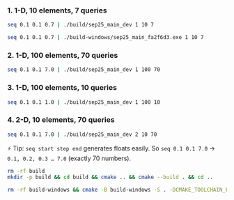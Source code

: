 

### 1. **1-D, 10 elements, 7 queries**

```bash
seq 0.1 0.1 0.7 | ./build/sep25_main_dev 1 10 7
```

```bash
seq 0.1 0.1 0.7 | ./build-windows/sep25_main_fa2f6d3.exe 1 10 7
```

### 2. **1-D, 100 elements, 70 queries**

```bash
seq 0.1 0.1 7.0 | ./build/sep25_main_dev 1 100 70
```


### 3. **1-D, 100 elements, 10 queries**

```bash
seq 0.1 0.1 1.0 | ./build/sep25_main_dev 1 100 10
```


### 4. **2-D, 10 elements, 70 queries**

```bash
seq 0.1 0.1 7.0 | ./build/sep25_main_dev 2 10 70
```

⚡ Tip: `seq start step end` generates floats easily.
So `seq 0.1 0.1 7.0` → `0.1, 0.2, 0.3 … 7.0` (exactly 70 numbers).

```bash
rm -rf build
mkdir -p build && cd build && cmake .. && cmake --build . && cd ..
```

```bash
rm -rf build-windows && cmake -B build-windows -S . -DCMAKE_TOOLCHAIN_FILE=windows-toolchain.cmake -DCMAKE_BUILD_TYPE=Release &&  cmake --build build-windows
```
